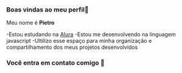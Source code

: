 ### Boas vindas ao meu perfil💖

Meu nome é **Pietro**

-Estou estudando na [Alura](https://www.alura.com.br)
-Estou me desenvolvendo na linguagem javascript
-Ultilizo esse espaço para minha organização e compartilhamento dos meus projetos desenvolvidos

### Você entra em contato comigo 📮
